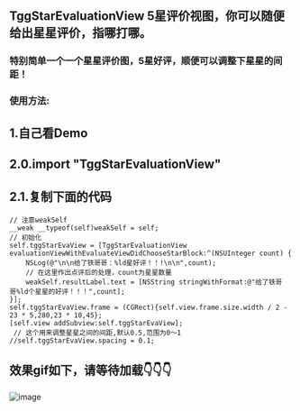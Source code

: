 ##  TggStarEvaluationView 5星评价视图，你可以随便给出星星评价，指哪打哪。

### 特别简单一个一个星星评价图，5星好评，顺便可以调整下星星的间距！
### 使用方法:
## 1.自己看Demo
## 2.0.import "TggStarEvaluationView"
## 2.1.复制下面的代码
    // 注意weakSelf
    __weak __typeof(self)weakSelf = self;
    // 初始化
    self.tggStarEvaView = [TggStarEvaluationView evaluationViewWithEvaluateViewDidChooseStarBlock:^(NSUInteger count) {
        NSLog(@"\n\n给了铁哥哥：%ld星好评！！!\n\n",count);
        // 在这里作出点评后的处理，count为星星数量
        weakSelf.resultLabel.text = [NSString stringWithFormat:@"给了铁哥哥%ld个星星的好评！！！",count];
    }];
    self.tggStarEvaView.frame = (CGRect){self.view.frame.size.width / 2 - 23 * 5,280,23 * 10,45};
    [self.view addSubview:self.tggStarEvaView];
     // 这个用来调整星星之间的间距,默认0.5,范围为0～1
    //self.tggStarEvaView.spacing = 0.1;

## 效果gif如下，请等待加载👇👇👇
![image](https://raw.githubusercontent.com/BigBagFind/TggStarEvaluationViewDemo/master/ScreenShots/tggStarEvaMovie.gif)


    
